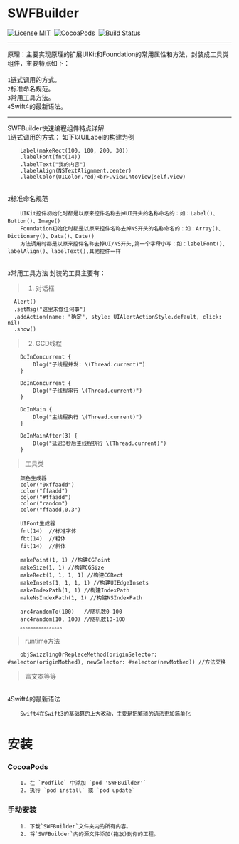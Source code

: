 # SWFBuilder
[![License MIT](https://img.shields.io/badge/license-MIT-green.svg?style=flat)](https://raw.githubusercontent.com/ibireme/YYKit/master/LICENSE)&nbsp;
[![CocoaPods](http://img.shields.io/cocoapods/p/YYKit.svg?style=flat)](http://cocoadocs.org/docsets/YYKit)&nbsp;
[![Build Status](https://travis-ci.org/ibireme/YYKit.svg?branch=master)](https://travis-ci.org/ibireme/YYKit)

</p>

---

原理：主要实现原理的扩展UIKit和Foundation的常用属性和方法，封装成工具类组件，主要特点如下：<br>
<br>`1`链式调用的方式。
<br>`2`标准命名规范。
<br>`3`常用工具方法。
<br>`4`Swift4的最新语法。

</p>
</p>

---

SWFBuilder快速编程组件特点详解
<br>`1`链式调用的方式： 如下以UILabel的构建为例

        Label(makeRect(100, 100, 200, 30))
        .labelFont(fnt(14))
        .labelText("我的内容")
        .labelAlign(NSTextAlignment.center)
        .labelColor(UIColor.red)<br>.viewIntoView(self.view)
            
<br>`2`标准命名规范
        
        UIKit控件初始化时都是以原来控件名称去掉UI开头的名称命名的：如：Label()、Button()、Image()
        Foundation初始化时都是以原来控件名称去掉NS开头的名称命名的：如：Array()、Dictionary()、Data()、Date()
        方法调用时都是以原来控件名称去掉UI/NS开头,第一个字母小写：如：labelFont()、labelAlign()、labelText(),其他控件一样

<br>`3`常用工具方法
封装的工具主要有：<br>

>1) 对话框<br> 

      Alert()
      .setMsg("这里未做任何事")
      .addAction(name: "确定", style: UIAlertActionStyle.default, click: nil)
      .show()

>2) GCD线程

        DoInConcurrent {
            Dlog("子线程并发: \(Thread.current)")
        }
        
        DoInConcurrent {
            Dlog("子线程串行 \(Thread.current)")
        }
        
        DoInMain {
            Dlog("主线程执行 \(Thread.current)")
        }
        
        DoInMainAfter(3) {
            Dlog("延迟3秒后主线程执行 \(Thread.current)")
        }
>工具类

        颜色生成器
        color("0xffaadd")
        color("ffaadd")
        color("#ffaadd")
        color("random")
        color("ffaadd,0.3")
        
        UIFont生成器
        fnt(14)  //标准字体
        fbt(14)  //粗体
        fit(14)  //斜体
        
        makePoint(1, 1) //构建CGPoint
        makeSize(1, 1) //构建CGSize
        makeRect(1, 1, 1, 1) //构建CGRect
        makeInsets(1, 1, 1, 1) //构建UIEdgeInsets
        makeIndexPath(1, 1) //构建IndexPath
        makeNsIndexPath(1, 1) //构建NSIndexPath
                
        arc4randomTo(100)   //随机数0-100
        arc4random(10, 100) //随机数10-100
        。。。。。。。。。。。。。。。。
>runtime方法
        
        objSwizzlingOrReplaceMethod(originSelector: #selector(originMothed), newSelector: #selector(newMothed)) //方法交换
>富文本等等

<br>`4`Swift4的最新语法
        
        Swift4在Swift3的基础算的上大改动，主要是把繁琐的语法更加简单化


# 安装

###  CocoaPods

        1. 在 `Podfile` 中添加 `pod 'SWFBuilder'`
        2. 执行 `pod install` 或 `pod update`

### 手动安装

        1. 下载`SWFBuilder`文件夹内的所有内容。
        2. 将`SWFBuilder`内的源文件添加(拖放)到你的工程。

